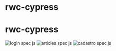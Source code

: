 ﻿# rwc-cypress
# rwc-cypress


![login spec js](https://user-images.githubusercontent.com/82021653/114483842-7baed600-9bdf-11eb-9d00-e647e56b2259.gif)
![articles spec js](https://user-images.githubusercontent.com/82021653/114483844-7ce00300-9bdf-11eb-8c50-284bc12a16b9.gif)
![cadastro spec js](https://user-images.githubusercontent.com/82021653/114483847-7d789980-9bdf-11eb-95cf-49a60002cbca.gif)
